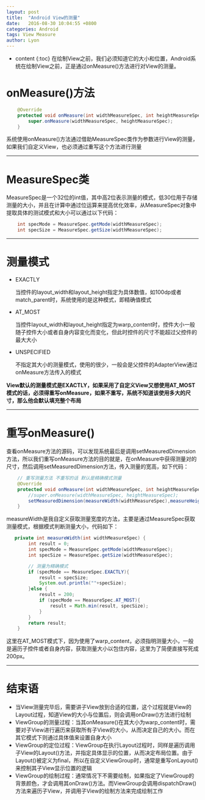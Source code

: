 ```yaml
---
layout: post
title:  "Android View的测量"
date:   2016-08-30 10:04:55 +0800
categories: Android
tags: View Measure
author: Lyon
---
```

* content
{:toc}
  在绘制View之前，我们必须知道它的大小和位置，Android系统在绘制View之前，正是通过onMeasure()方法进行对View的测量。







# onMeasure()方法

```java
    @Override
    protected void onMeasure(int widthMeasureSpec, int heightMeasureSpec) {
        super.onMeasure(widthMeasureSpec, heightMeasureSpec);
    }
```

系统使用onMeasure()方法通过借助MeasureSpec类作为参数进行View的测量，如果我们自定义View，也必须通过重写这个方法进行测量

---

# MeasureSpec类

MeasureSpec是一个32位的int值，其中高2位表示测量的模式，低30位用于存储测量的大小，并且在计算中通过位运算来提高优化效率，从MeasureSpec对象中提取具体的测试模式和大小可以通过以下代码：

```java
	int specMode = MeasureSpec.getMode(widthMeasureSpec);
    int specSize = MeasureSpec.getSize(widthMeasureSpec);
```

---

# 测量模式

- EXACTLY

  当控件的layout_width和layout_height指定为具体数值，如100dp或者match_parent时，系统使用的是这种模式，即精确值模式


- AT_MOST

  当控件layout_width和layout_height指定为warp_content时，控件大小一般随子控件大小或者自身内容变化而变化，但此时控件的尺寸不能超过父控件的最大大小

- UNSPECIFIED

  不指定其大小的测量模式，使用的很少，一般会是父控件的AdapterView通过onMeasure方法传入的模式

**View默认的测量模式是EXACTLY，如果采用了自定义View又想使用AT_MOST模式的话，必须得重写onMeasure，如果不重写，系统不知道该使用多大的尺寸，那么他会默认填充整个布局**

---

# 重写onMeasure()

查看onMeasure方法的源码，可以发现系统最后是调用setMeasuredDimension方法，所以我们重写onMeasure方法的目的就是，在onMeasure中获得测量对的尺寸，然后调用setMeasuredDimension方法，传入测量的宽高，如下代码：

```java
    // 重写测量方法 不重写的话 默认是精确模式测量
    @Override
    protected void onMeasure(int widthMeasureSpec, int heightMeasureSpec) {
        //super.onMeasure(widthMeasureSpec, heightMeasureSpec);
        setMeasuredDimension(measureWidth(widthMeasureSpec),measureHeight(heightMeasureSpec));
    }
```

measureWidth是我自定义获取测量宽度的方法，主要是通过MeasureSpec获取测量模式，根据模式判断测量大小，代码如下：

```java
   private int measureWidth(int widthMeasureSpec) {
        int result = 0;
        int specMode = MeasureSpec.getMode(widthMeasureSpec);
        int specSize = MeasureSpec.getSize(widthMeasureSpec);

        // 测量为精确模式
        if (specMode == MeasureSpec.EXACTLY){
            result = specSize;
            System.out.println(""+specSize);
        }else {
            result = 200;
            if (specMode == MeasureSpec.AT_MOST){
                result = Math.min(result, specSize);
            }
        }
        return result;
    }
```

这里在AT_MOST模式下，因为使用了warp_content，必须指明测量大小，一般是遍历子控件或者自身内容，获取测量大小以包住内容，这里为了简便直接写死成200px。

---

# 结束语

- 当View测量完毕后，需要讲子View放到合适的位置，这个过程就是View的Layout过程，知道View的大小与位置后，则会调用onDraw()方法进行绘制
- ViewGroup的测量过程：当其onMeasure()在其大小为warp_content时，需要对子View进行遍历来获取所有子View的大小，从而决定自己的大小。而在其它模式下则通过具体值来设置自身大小
- ViewGroup的定位过程：ViewGroup在执行Layout过程时，同样是遍历调用子View的Layout()方法，并指定具体显示的位置，从而决定布局位置。由于Layout()被定义为final，所以在自定义ViewGroup时，通常是重写onLayout()来控制其子View显示位置的逻辑
- ViewGroup的绘制过程：通常情况下不需要绘制，如果指定了ViewGroup的背景颜色，才会调用其onDraw()方法。而ViewGroup会调用dispatchDraw()方法来遍历子View，并调用子View的绘制方法来完成绘制工作